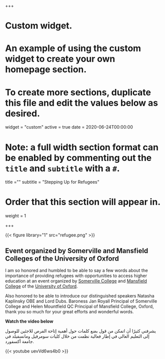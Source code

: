 +++
# Custom widget.
# An example of using the custom widget to create your own homepage section.
# To create more sections, duplicate this file and edit the values below as desired.
widget = "custom"
active = true
date = 2020-06-24T00:00:00

# Note: a full width section format can be enabled by commenting out the `title` and `subtitle` with a `#`.
title =""
subtitle = "Stepping Up for Refugees"

# Order that this section will appear in.
weight = 1


+++


{{< figure library="1" src="refugee.png" >}}



## Event organized by Somerville and Mansfield Colleges of the University of Oxford
I am so honored and humbled to be able to say a few words about the importance of providing refugees with opportunities to access higher education at an event organized by [Somerville College](https://www.some.ox.ac.uk/) and [Mansfield College](https://www.mansfield.ox.ac.uk/) of the [University of Oxford](www.ox.ac.uk).

Also honored to be able to introduce our distinguished speakers Natasha Kaplinsky OBE and Lord Dubs. Baroness Jan Royall Principal of Somerville College and Helen Mountfield QC Principal of Mansfield College, Oxford, thank you so much for your great efforts and wonderful words.

**Watch the video below**

يشرفني كثيرًا أن اتمكن من قول بضع كلمات حول أهمية إتاحة الفرص للاجئين للوصول إلى التعليم العالي في إطار فعالية نظمت من خلال كليات سومرفيل ومانسفيلد في جامعة أكسفورد.

{{< youtube uevVd6ws4b0 >}}
